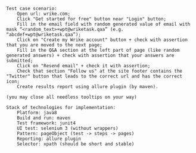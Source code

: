     Test case scenario:
        Open url: wrike.com;
        Click "Get started for free" button near "Login" button;
        Fill in the email field with random generated value of email with mask “<random_text>+wpt@wriketask.qaa” (e.g. “abcdef+wpt@wriketask.qaa”);
        Click on "Create my Wrike account" button + check with assertion that you are moved to the next page;
        Fill in the Q&A section at the left part of page (like random generated answers) + check with assertion that your answers are submitted;
        Click on "Resend email" + check it with assertion;
        Check that section "Follow us" at the site footer contains the "Twitter" button that leads to the correct url and has the correct icon;
        Create results report using allure plugin (by maven).  

    (you may close all needless tooltips on your way)

    Stack of technologies for implementation:
        Platform: java8
        Build and run: maven
        Test framework: junit4
        UI test: selenium 3 (without wrappers)
        Pattern: pageObject (test -> steps -> pages)
        Reporting: allure plugin
        Selector: xpath (should be short and stable)
